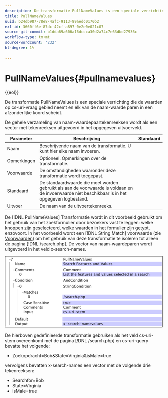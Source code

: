 ```yaml
---
description: De transformatie PullNameValues is een speciale verrichting die de waarden op cs-uri-vraag gebied neemt en elk van de naam-waarde paren in een afzonderlijke koord scheidt.
title: PullNameValues
uuid: b24db987-78e8-4afc-9113-89aedc0170b2
exl-id: 3660ff6e-87dc-42cf-a897-0e2e0e021c07
source-git-commit: b1dda69a606a16dccca30d2a74c7e63dbd27936c
workflow-type: tm+mt
source-wordcount: '232'
ht-degree: 1%

---
```


# PullNameValues{#pullnamevalues}

{{eol}}

De transformatie PullNameValues is een speciale verrichting die de waarden op cs-uri-vraag gebied neemt en elk van de naam-waarde paren in een afzonderlijke koord scheidt.

De gehele verzameling van naam-waardepaartekenreeksen wordt als een vector met tekenreeksen uitgevoerd in het opgegeven uitvoerveld.

| Parameter | Beschrijving | Standaard |
|---|---|---|
| Naam | Beschrijvende naam van de transformatie. U kunt hier elke naam invoeren. |  |
| Opmerkingen | Optioneel. Opmerkingen over de transformatie. |  |
| Voorwaarde | De omstandigheden waaronder deze transformatie wordt toegepast. |  |
| Standaard | De standaardwaarde die moet worden gebruikt als aan de voorwaarde is voldaan en de invoerwaarde niet beschikbaar is in het opgegeven logbestand. |  |
| Uitvoer | De naam van de uitvoertekenreeks. |  |

De [!DNL PullNameValues] Transformatie wordt in dit voorbeeld gebruikt om het gebruik van het zoekformulier door bezoekers vast te leggen: welke knoppen zijn geselecteerd, welke waarden in het formulier zijn getypt, enzovoort. In het voorbeeld wordt een [!DNL String Match] voorwaarde (zie [Voorwaarden](../../../../../home/c-dataset-const-proc/c-conditions/c-abt-cond.md)) om het gebruik van deze transformatie te isoleren tot alleen de pagina [!DNL /search.php]. De vector van naam-waardeparen wordt uitgevoerd in het veld x-search-names.

![](assets/cfg_TransformationType_PullNameValues.png)

De hierboven gedefinieerde transformatie gebruiken als het veld cs-uri-stem overeenkomt met de pagina [!DNL /search.php] en cs-uri-query bevatte het volgende:

* Zoekopdracht=Bob&amp;State=Virginia&amp;isMale=true

vervolgens bevatten x-search-names een vector met de volgende drie tekenreeksen:

* Searchfor=Bob
* State=Virginia
* isMale=true
